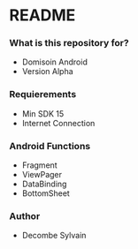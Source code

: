 # README #

### What is this repository for? ###

* Domisoin Android
* Version Alpha

### Requierements ###

* Min SDK 15
* Internet Connection

### Android Functions ###

* Fragment
* ViewPager
* DataBinding
* BottomSheet

### Author ###

* Decombe Sylvain